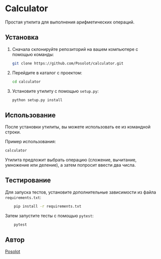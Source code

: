 # Calculator

Простая утилита для выполнения арифметических операций.

## Установка

1. Сначала склонируйте репозиторий на вашем компьютере с помощью команды:

    ```bash
    git clone https://github.com/Posolot/calculator.git
    ```

2. Перейдите в каталог с проектом:

    ```bash
    cd calculator
    ```

3. Установите утилиту с помощью `setup.py`:

    ```bash
    python setup.py install
    ```

## Использование

После установки утилиты, вы можете использовать ее из командной строки.

Пример использования:
```bash
calculator
```

Утилита предложит выбрать операцию (сложение, вычитание, умножение или деление), а затем попросит ввести два числа.

## Тестирование

Для запуска тестов, установите дополнительные зависимости из файла `requirements.txt`:

```bash
    pip install -r requirements.txt
```

Затем запустите тесты с помощью `pytest`:

```bash
    pytest
```

## Автор

[Posolot](https://github.com/Posolot)

